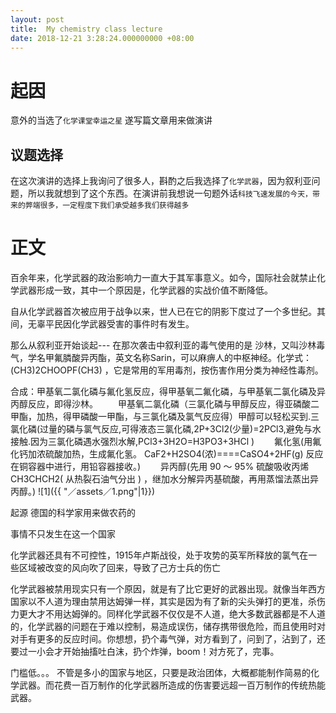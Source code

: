 ```yaml
---
layout: post
title:  My chemistry class lecture
date: 2018-12-21 3:28:24.000000000 +08:00
---
```

#	起因
意外的当选了`化学课堂幸运之星` 遂写篇文章用来做演讲

##	议题选择
在这次演讲的选择上我询问了很多人，斟酌之后我选择了`化学武器`，因为叙利亚问题，所以我就想到了这个东西。在演讲前我想说一句题外话`科技飞速发展的今天，带来的弊端很多，一定程度下我们承受越多我们获得越多`

#	正文
  百余年来，化学武器的政治影响力一直大于其军事意义。如今，国际社会就禁止化学武器形成一致，其中一个原因是，化学武器的实战价值不断降低。

   自从化学武器首次被应用于战争以来，世人已在它的阴影下度过了一个多世纪。其间，无辜平民因化学武器受害的事件时有发生。

那么从叙利亚开始谈起---
在那次袭击中叙利亚的毒气使用的是
沙林，又叫沙林毒气，学名甲氟膦酸异丙酯，英文名称Sarin，可以麻痹人的中枢神经。化学式：
(CH3)2CHOOPF(CH3) ，它是常用的军用毒剂，按伤害作用分类为神经性毒剂。

合成：甲基氧二氯化磷与氟化氢反应，得甲基氧二氟化磷，与甲基氧二氯化磷及异丙醇反应，即得沙林。 
　　甲基氧二氯化磷（三氯化磷与甲醇反应，得亚磷酸二甲酯，加热，得甲磷酸一甲酯，与三氯化磷及氯气反应得）甲醇可以轻松买到.三氯化磷(过量的磷与氯气反应,可得液态三氯化磷,2P+3Cl2(少量)=2PCl3,避免与水接触.因为三氯化磷遇水强烈水解,PCl3+3H2O=H3PO3+3HCl ) 
　　氟化氢(用氟化钙加浓硫酸加热，生成氟化氢。 CaF2+H2SO4(浓)====CaSO4+2HF(g) 反应在铜容器中进行，用铅容器接收。) 
　　异丙醇(先用 90 ～ 95% 硫酸吸收丙烯 CH3CHCH2( 从热裂石油气分出 ) ，继加水分解异丙基硫酸，再用蒸馏法蒸出异丙醇。) 
![1]({{ "／assets／1.png"|1}})

起源 德国的科学家用来做农药的 

事情不只发生在这一个国家

化学武器还具有不可控性，1915年卢斯战役，处于攻势的英军所释放的氯气在一些区域被改变的风向吹了回来，导致了己方士兵的伤亡

化学武器被禁用现实只有一个原因，就是有了比它更好的武器出现。就像当年西方国家以不人道为理由禁用达姆弹一样，其实是因为有了新的尖头弹打的更准，杀伤力更大才不用达姆弹的。同样化学武器不仅仅是不人道，绝大多数武器都是不人道的，化学武器的问题在于难以控制，易造成误伤，储存携带很危险，而且使用时对对手有更多的反应时间。你想想，扔个毒气弹，对方看到了，问到了，沾到了，还要过一小会才开始抽搐吐白沫，扔个炸弹，boom！对方死了，完事。

门槛低。。。
不管是多小的国家与地区，只要是政治团体，大概都能制作简易的化学武器。而花费一百万制作的化学武器所造成的伤害要远超一百万制作的传统热能武器。

